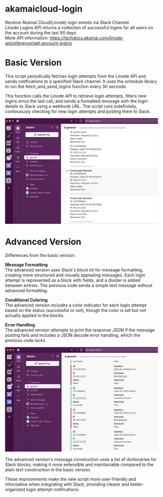 # akamaicloud-login
Receive Akamai Cloud(Linode) login events via Slack Channel.<br>
Linode Logins API returns a collection of successful logins for all users on the account during the last 90 days. <br>
More API information: https://techdocs.akamai.com/linode-api/reference/get-account-logins

# Basic Version
This script periodically fetches login attempts from the Linode API and sends notifications to a specified Slack channel. It uses the schedule library to run the fetch_and_send_logins function every 30 seconds.<br> 

This function calls the Linode API to retrieve login attempts, filters new logins since the last call, and sends a formatted message with the login details to Slack using a webhook URL. The script runs indefinitely, continuously checking for new login attempts and posting them to Slack.<br> 

![Example Image](images/basic.png)

# Advanced Version
Differences from the basic version:

**Message Formatting**<br> 
The advanced version uses Slack's block kit for message formatting, creating more structured and visually appealing messages. 
Each login attempt is represented as a block with fields, and a divider is added between entries.
The previous code sends a simple text message without advanced formatting.

**Conditional Coloring**<br> 
The advanced version includes a color indicator for each login attempt based on the status (successful or not), though the color is set but not actually applied in the blocks.

**Error Handling**<br> 
The advanced version attempts to print the response JSON if the message posting fails and includes a JSON decode error handling, which the previous code lacks.

![Example Image](images/advanced.png)

The advanced version's message construction uses a list of dictionaries for Slack blocks, making it more extensible and maintainable compared to the plain text construction in the basic version.<br> 

These improvements make the new script more user-friendly and informative when integrating with Slack, providing clearer and better-organized login attempt notifications.
